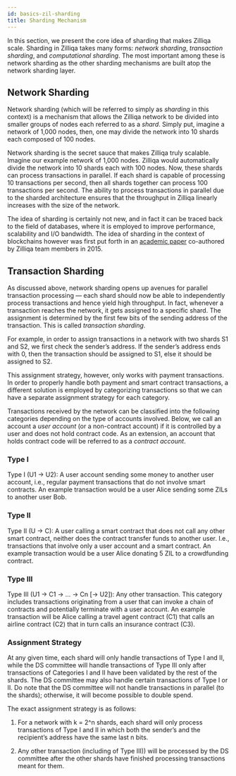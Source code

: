 ```yaml
---
id: basics-zil-sharding
title: Sharding Mechanism
---
```

In this section, we present the core idea of sharding that makes Zilliqa scale. Sharding in Zilliqa takes many forms: *network sharding*, *transaction sharding*, and *computational sharding*. The most important among these is network sharding as the other sharding mechanisms are built atop the network sharding layer.

## Network Sharding

Network sharding (which will be referred to simply as *sharding* in this context) is a mechanism that allows the Zilliqa network to be divided into smaller groups of nodes each referred to as a *shard*. Simply put, imagine a network of 1,000 nodes, then, one may divide the network into 10 shards each composed of 100 nodes.

Network sharding is the secret sauce that makes Zilliqa truly scalable. Imagine our example network of 1,000 nodes. Zilliqa would automatically divide the network into 10 shards each with 100 nodes. Now, these shards can process transactions in parallel. If each shard is capable of processing 10 transactions per second, then all shards together can process 100 transactions per second. The ability to process transactions in parallel due to the sharded architecture ensures that the throughput in Zilliqa linearly increases with the size of the network.

The idea of sharding is certainly not new, and in fact it can be traced back to the field of databases, where it is employed to improve performance, scalability and I/O bandwidth. The idea of sharding in the context of blockchains however was first put forth in an [academic paper](https://dl.acm.org/doi/10.1145/2976749.2978389) co-authored by Zilliqa team members in 2015.

## Transaction Sharding

As discussed above, network sharding opens up avenues for parallel transaction processing — each shard should now be able to independently process transactions and hence yield high throughput. In fact, whenever a transaction reaches the network, it gets assigned to a specific shard. The assignment is determined by the first few bits of the sending address of the transaction. This is called *transaction sharding*.

For example, in order to assign transactions in a network with two shards S1 and S2, we first check the sender’s address. If the sender’s address ends with 0, then the transaction should be assigned to S1, else it should be assigned to S2.

This assignment strategy, however, only works with payment transactions. In order to properly handle both payment and smart contract transactions, a different solution is employed by categorizing transactions so that we can have a separate assignment strategy for each category.

Transactions received by the network can be classified into the following categories depending on the type of accounts involved. Below, we call an account a *user account* (or a non-contract account) if it is controlled by a user and does not hold contract code. As an extension, an account that holds contract code will be referred to as a *contract account*.

### Type I

Type I (U1 -> U2): A user account sending some money to another user account, i.e., regular payment transactions that do not involve smart contracts. An example transaction would be a user Alice sending some ZILs to another user Bob.

### Type II

Type II (U -> C): A user calling a smart contract that does not call any other smart contract, neither does the contract transfer funds to another user. I.e., transactions that involve only a user account and a smart contract. An example transaction would be a user Alice donating 5 ZIL to a crowdfunding contract.

### Type III

Type III (U1 -> C1 -> … -> Cn [-> U2]): Any other transaction. This category includes transactions originating from a user that can invoke a chain of contracts and potentially terminate with a user account. An example transaction will be Alice calling a travel agent contract (C1) that calls an airline contract (C2) that in turn calls an insurance contract (C3).

### Assignment Strategy

At any given time, each shard will only handle transactions of Type I and II, while the DS committee will handle transactions of Type III only after transactions of Categories I and II have been validated by the rest of the shards. The DS committee may also handle certain transactions of Type I or II. Do note that the DS committee will not handle transactions in parallel (to the shards); otherwise, it will become possible to double spend.

The exact assignment strategy is as follows:

1. For a network with k = 2^n shards, each shard will only process transactions of Type I and II in which both the sender’s and the recipient’s address have the same last n bits.

2. Any other transaction (including of Type III)) will be processed by the DS committee after the other shards have finished processing transactions meant for them.
